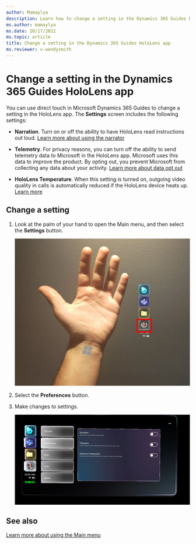 ```yaml
---
author: Mamaylya
description: Learn how to change a setting in the Dynamics 365 Guides HoloLens app
ms.author: mamaylya
ms.date: 10/17/2022
ms.topic: article
title: Change a setting in the Dynamics 365 Guides HoloLens app
ms.reviewer: v-wendysmith
---
```


# Change a setting in the Dynamics 365 Guides HoloLens app

You can use direct touch in Microsoft Dynamics 365 Guides to change a setting in the HoloLens app. The **Settings** screen includes the following settings:

- **Narration**. Turn on or off the ability to have HoloLens read instructions out loud. [Learn more about using the narrator](voice-commands.md#narration) 

- **Telemetry**. For privacy reasons, you can turn off the ability to send telemetry data to Microsoft in the HoloLens app. Microsoft uses this data to improve the product. By opting out, you prevent Microsoft from collecting any data about your activity. [Learn more about data opt out](hololens-app-data-opt-out.md)

- **HoloLens Temperature**. When this setting is turned on, outgoing video quality in calls is automatically reduced if the HoloLens device heats up. [Learn more](calling-hololens-thermal-adjusting.md)

## Change a setting

1. Look at the palm of your hand to open the Main menu, and then select the **Settings** button.

    ![Screen shot of hand and Main menu.](media/main-menu-profile-settings.JPG "Screen shot of hand and Main menu")
    
2. Select the **Preferences** button.

3. Make changes to settings. 

    ![Screen shot of Settings window.](media/hololens-settings-8.JPG "Screen shot of Settings window")

## See also

[Learn more about using the Main menu](main-menu.md)
